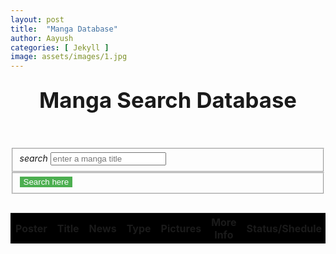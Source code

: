 ```yaml
---
layout: post
title:  "Manga Database"
author: Aayush
categories: [ Jekyll ]
image: assets/images/1.jpg
---
```



<nav class="nav-wrapper navbar-fixed black">
  <header class="center brand-logo">
    <h1 class="brand">Manga Search Database</h1>
  </header>
</nav>
<main class="row">
  <section class="col s12">
    <form id="manga-search" class="row">
      <fieldset class="input-field col s12">
        <i class="material-icons prefix">search</i>
        <input type="search" name="manga" id="manga" placeholder="enter a manga title" autocomplete="off" required />
      </fieldset>
      <fieldset class="col s12">
        <button class="btn waves-effect black full-btn" type="submit">
          Search here
        </button>
      </fieldset>
    </form>
  </section>
  <section class="col s12 table-fixed area scroll">
    <table class="striped centered">
      <thead class="black white-text">
        <tr>
          <th>Poster</th>
          <th>Title</th>
          <th>News</th>
          <th>Type</th>
          <th>Pictures</th>
          <th>More Info</th>
          <th>Status/Shedule</th>
          <th>Rated</th>
        </tr>
      </thead>
      <!-- render DOM tech stack -->
      <tbody></tbody>
    </table>
  </section>
</main>
<!-- partial -->
  <script src='https://cdnjs.cloudflare.com/ajax/libs/axios/0.21.1/axios.min.js'></script>
<script src='https://cdnjs.cloudflare.com/ajax/libs/materialize/1.0.0/js/materialize.min.js'></script>
<script src='https://cdnjs.cloudflare.com/ajax/libs/timeago.js/4.0.2/timeago.min.js'></script>
  <script>
  const { toast } = M;
const { format } = timeago

// DOM elements
const mangaList = document.querySelector('tbody')
const search = document.getElementById('manga')
const sendSearch = document.getElementById('manga-search')

// DOM fragment
const fragment = document.createDocumentFragment()

// manga search function
async function mangaTool(query) {
  try {
    // call api
    const res = await axios.get("https://api.jikan.moe/v3/search/manga", {
      params: {
        q: query
      }
    })

    res.data.results.map((mangaData) => {
      // row element
      const row = document.createElement('tr')

      // column elements
      const mangaPoster = document.createElement('td')
      const mangaTitle = document.createElement('td')
      const mangaNews = document.createElement('td')
      const mangaType = document.createElement('td')
      const mangaChapters = document.createElement('td')
      const mangaScore = document.createElement('td')
      const mangaFinish = document.createElement('td')
      const mangaRated = document.createElement('td')
      
      // image
      const poster = document.createElement('img')

      mangaTitle.textContent = mangaData.title
      mangaNews.textContent = mangaData.news
      mangaType.textContent = mangaData.type
      mangaChapters.textContent = mangaData.chapters
      mangaScore.textContent = format(mangaData.score)
      
      if (mangaData.end_date === null) {
        mangaFinish.textContent = 'Current Date'
      } else {
        mangaFinish.textContent = format(mangaData.end_date)
      }
      
      mangaRated.textContent = mangaData.rated

      poster.src = mangaData.image_url
      poster.alt = `poster ${mangaData.title}`
      poster.classList.add('poster')
      
      mangaPoster.appendChild(poster)

      row.appendChild(mangaPoster)
      row.appendChild(mangaTitle)
      row.appendChild(mangaNews)
      row.appendChild(mangaType)
      row.appendChild(mangaChapters)
      row.appendChild(mangaScore)
      row.appendChild(mangaFinish)
      row.appendChild(mangaRated)

      fragment.appendChild(row)

      mangaList.appendChild(fragment)
    })

  } catch (err) {
    toast({ html: err.message })
    console.error(err.message)
  }
}

// events
sendSearch.addEventListener('submit', (e) => {
  mangaList.innerHTML = ''

  mangaTool(search.value)

  e.preventDefault()
  sendSearch.reset()
})

document.addEventListener('keypress', (e) => {
  if (e.keyCode === 13) {
    e.preventDefault()
    return false
  }
})
  </script>
  
  <style>    
  /* id */
.brand {
  text-transform: capitalize;
  margin: 5% 0;
  font-size: 26pt;
}
/* fallback */
.col.s12 .full-btn {
  background-color: #4CAF50; /* Green */
  border: none;
  color: white;
}
.poster {
  width: 50px;
  height: 100px;
}
/* table */
.table-fixed {
  scrollbar-width: thin;
  scrollbar-color: #fff #000;
  overflow: auto;
  height: auto;
  width: auto;
  border-collapse: collapse;
}
.table-fixed thead th {
  position: sticky;
  background: black;
  top: 0;
}   
</style>
